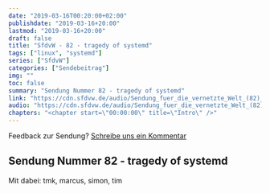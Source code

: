 ```yaml
---
date: "2019-03-16T00:20:00+02:00"
publishdate: "2019-03-16+20:00"
lastmod: "2019-03-16+20:00"
draft: false
title: "SfdvW - 82 - tragedy of systemd"
tags: ["linux", "systemd"]
series: ["SfdvW"]
categories: ["Sendebeitrag"]
img: ""
toc: false
summary: "Sendung Nummer 82 - tragedy of systemd"
link: "https://cdn.sfdvw.de/audio/Sendung_fuer_die_vernetzte_Welt_(82)_2019_03_16_tragedy_of_systemd.mp3"
audio: "https://cdn.sfdvw.de/audio/Sendung_fuer_die_vernetzte_Welt_(82)_2019_03_16_tragedy_of_systemd.mp3"
chapters: "<chapter start=\"00:00:00\" title=\"Intro\" />"
---
```


<div align="center" id="example"></div>
<script src="https://cdn.podlove.org/web-player/embed.js"></script>

Feedback zur Sendung?
[Schreibe uns ein Kommentar](mailto:SfdvW@radiocorax.de)

## Sendung Nummer 82 - tragedy of systemd

Mit dabei: tmk, marcus, simon, tim

<script>
  podlovePlayer('#example', '/blog/sfdvw82.json');
</script>
